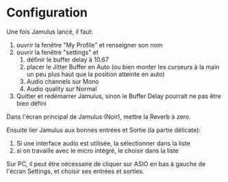 # Configuration

Une fois Jamulus lancé, il faut:
1. ouvrir la fenêtre "My Profile" et renseigner son nom 
1. ouvrir la fenêtre "settings" et 
    1. définir le buffer delay à 10.67
    1. placer le Jitter Buffer en Auto (ou bien monter les curseurs à la main un peu plus haut que la position atteinte en auto)
    1. Audio channels sur Mono
    1. Audio quality sur Normal
1. Quitter et redémarrer Jamulus, sinon le Buffer Delay pourrait ne pas être bien défini

Dans l'écran principal de Jamulus (Noir), mettre la Reverb à zero.

Ensuite lier Jamulus aux bonnes entrées et Sortie (la partie délicate):
1. Si une interface audio est utilisée, la sélectionner dans la liste
2. si on travaille avec le micro intégré, le choisir dans la liste

Sur PC, il peut être nécessaire de cliquer sur ASIO en bas à gauche de l'écran Settings, et choisir ses entrées et sorties.
